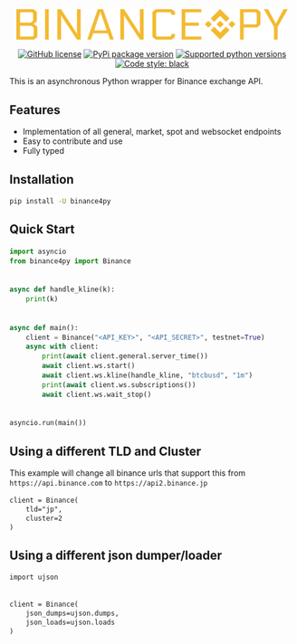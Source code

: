 <p align="center">
  <img src="https://raw.githubusercontent.com/ren3104/binance4py/main/assets/binance4py_logo.png" alt="binance4py logo" width="480">
</p>

<p align="center">
  <a href="https://github.com/ren3104/binance4py/blob/main/LICENSE"><img alt="GitHub license" src="https://img.shields.io/github/license/ren3104/binance4py"></a>
  <a href="https://pypi.org/project/binance4py"><img src="https://img.shields.io/pypi/v/binance4py?color=blue&logo=pypi&logoColor=FFE873" alt="PyPi package version"></a>
  <a href="https://pypi.org/project/binance4py"><img src="https://img.shields.io/pypi/pyversions/binance4py.svg?logo=python&logoColor=FFE873" alt="Supported python versions"></a>
  <a href="https://github.com/psf/black"><img src="https://img.shields.io/badge/code%20style-black-000000.svg" alt="Code style: black"></a>
</p>

This is an asynchronous Python wrapper for Binance exchange API.

## Features
- Implementation of all general, market, spot and websocket endpoints
- Easy to contribute and use
- Fully typed

## Installation
```bash
pip install -U binance4py
```

## Quick Start
```python
import asyncio
from binance4py import Binance


async def handle_kline(k):
    print(k)


async def main():
    client = Binance("<API_KEY>", "<API_SECRET>", testnet=True)
    async with client:
        print(await client.general.server_time())
        await client.ws.start()
        await client.ws.kline(handle_kline, "btcbusd", "1m")
        print(await client.ws.subscriptions())
        await client.ws.wait_stop()


asyncio.run(main())
```

## Using a different TLD and Cluster
This example will change all binance urls that support this from `https://api.binance.com` to `https://api2.binance.jp`
```
client = Binance(
    tld="jp",
    cluster=2
)
```

## Using a different json dumper/loader
```
import ujson


client = Binance(
    json_dumps=ujson.dumps,
    json_loads=ujson.loads
)
```
